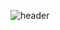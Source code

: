 ![header](https://capsule-render.vercel.app/api?type=waving&color=FFE4EC,FADADD,FFDDEE&height=230&section=header&text=Hi&fontSize=50&fontColor=ffffff&fontAlign=50&fontAlignY=60&animation=fadeIn&desc=&descAlign=50&descAlignY=70)


